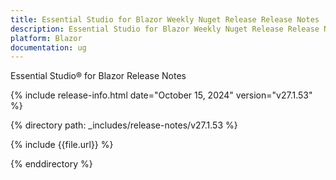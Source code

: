 ```yaml
---
title: Essential Studio for Blazor Weekly Nuget Release Release Notes  
description: Essential Studio for Blazor Weekly Nuget Release Release Notes  
platform: Blazor
documentation: ug
---
```


Essential Studio&reg; for Blazor  Release Notes  

{% include release-info.html date="October 15, 2024"  version="v27.1.53" %}

{% directory path: _includes/release-notes/v27.1.53 %}

{% include {{file.url}} %}

{% enddirectory %}